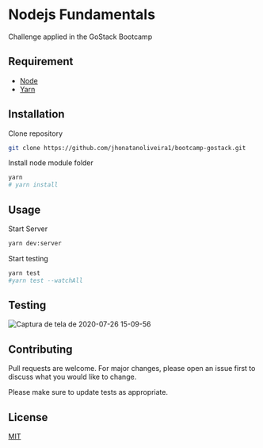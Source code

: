# Nodejs Fundamentals
Challenge applied in the GoStack Bootcamp

## Requirement

* [Node](https://nodejs.org/en/)
* [Yarn](https://yarnpkg.com/)

## Installation

Clone repository
```bash
git clone https://github.com/jhonatanoliveira1/bootcamp-gostack.git
```
Install node module folder
```bash
yarn
# yarn install
```

## Usage

Start Server
```bash
yarn dev:server
```
Start testing
```bash
yarn test
#yarn test --watchAll
```

## Testing

![Captura de tela de 2020-07-26 15-09-56](https://user-images.githubusercontent.com/58116030/88486201-76770180-cf52-11ea-955d-2da14c3f1d36.png)


## Contributing
Pull requests are welcome. For major changes, please open an issue first to discuss what you would like to change.

Please make sure to update tests as appropriate.

## License
[MIT](https://choosealicense.com/licenses/mit/)
